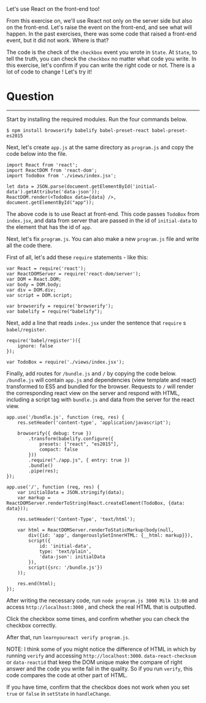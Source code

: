 Let's use React on the front-end too!

From this exercise on, we'll use React not only on the server side but also on the front-end.
Let's raise the event on the front-end, and see what will happen.
In the past exercises, there was some code that raised a front-end event, but it did not work. Where is that?

The code is the check of the `checkbox` event you wrote in `State`.
At `State`, to tell the truth, you can check the `checkbox` no matter what code you write.
In this exercise, let's confirm if you can write the right code or not.
There is a lot of code to change !
Let's try it!

# Question
---

Start by installing the required modules. Run the four commands below.

```
$ npm install browserify babelify babel-preset-react babel-preset-es2015
```

Next, let's create `app.js` at the same directory as `program.js` and copy the code below into the file.

```
import React from 'react';
import ReactDOM from 'react-dom';
import TodoBox from './views/index.jsx';

let data = JSON.parse(document.getElementById('initial-data').getAttribute('data-json'));
ReactDOM.render(<TodoBox data={data} />, document.getElementById("app"));
```

The above code is to use React at front-end. This code passes `TodoBox`  from `index.jsx`, and data from server that are passed in the id of `initial-data` to the element that has the id of `app`.

Next, let's fix `program.js`.
You can also make a new `program.js` file and write all the code there.

First of all, let's add these `require` statements - like this:

```
var React = require('react');
var ReactDOMServer = require('react-dom/server');
var DOM = React.DOM;
var body = DOM.body;
var div = DOM.div;
var script = DOM.script;

var browserify = require('browserify');
var babelify = require("babelify");
```

Next, add a line that reads `index.jsx` under the sentence that `require` s `babel/register`.

```
require('babel/register')({
    ignore: false
});

var TodoBox = require('./views/index.jsx');
```

Finally, add routes for `/bundle.js` and `/` by copying the code below.
`/bundle.js` will contain `app.js` and dependencies (view template and react) transformed to ES5 and bundled for the browser.
Requests to `/` will render the corresponding react view on the server and respond with HTML, including a script tag with `bundle.js` and data from the server for the react view.

```
app.use('/bundle.js', function (req, res) {
    res.setHeader('content-type', 'application/javascript');

    browserify({ debug: true })
        .transform(babelify.configure({
            presets: ["react", "es2015"],
            compact: false
        }))
        .require("./app.js", { entry: true })
        .bundle()
        .pipe(res);
});

app.use('/', function (req, res) {
    var initialData = JSON.stringify(data);
    var markup = ReactDOMServer.renderToString(React.createElement(TodoBox, {data: data}));

    res.setHeader('Content-Type', 'text/html');

    var html = ReactDOMServer.renderToStaticMarkup(body(null,
        div({id: 'app', dangerouslySetInnerHTML: {__html: markup}}),
        script({
            id: 'initial-data',
            type: 'text/plain',
            'data-json': initialData
        }),
        script({src: '/bundle.js'})
    ));

    res.end(html);
});
```

After writing the necessary code, run `node program.js 3000 Milk 13:00` and access `http://localhost:3000` , and check the real HTML that is outputted.

Click the checkbox some times, and confirm whether you can check the checkbox correctly.

After that, run `learnyoureact verify program.js`.

NOTE: I think some of you might notice  the difference of HTML in which by running `verify` and accessing `http://localhost:3000`.
`data-react-checksum` or  `data-reactid` that keep the DOM unique make the compare of right answer and the code you write fail in the quality.
So if you run `verify`, this code compares the code at other part of HTML.

If you have time, confirm that the checkbox does not work when you set `true` or `false` in `setState` in `handleChange`.
